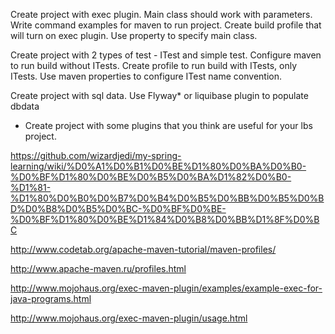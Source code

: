 Create project with exec plugin. Main class should work with parameters. 
Write command examples for maven to run project. 
Create build profile that will turn on exec plugin. 
Use property to specify main class.

Create project with 2 types of test - ITest and simple test. 
Configure maven to run build without ITests. 
Create profile to run build with ITests, only ITests. 
Use maven properties to configure ITest name convention.

Create project with sql data. Use Flyway* or liquibase plugin to populate dbdata
 
* Create project with some plugins that you think are useful for your lbs project. 


https://github.com/wizardjedi/my-spring-learning/wiki/%D0%A1%D0%B1%D0%BE%D1%80%D0%BA%D0%B0-%D0%BF%D1%80%D0%BE%D0%B5%D0%BA%D1%82%D0%B0-%D1%81-%D1%80%D0%B0%D0%B7%D0%B4%D0%B5%D0%BB%D0%B5%D0%BD%D0%B8%D0%B5%D0%BC-%D0%BF%D0%BE-%D0%BF%D1%80%D0%BE%D1%84%D0%B8%D0%BB%D1%8F%D0%BC

http://www.codetab.org/apache-maven-tutorial/maven-profiles/


http://www.apache-maven.ru/profiles.html

http://www.mojohaus.org/exec-maven-plugin/examples/example-exec-for-java-programs.html

http://www.mojohaus.org/exec-maven-plugin/usage.html